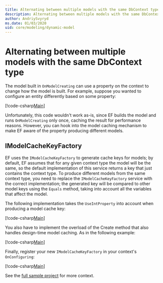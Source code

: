 ```yaml
---
title: Alternating between multiple models with the same DbContext type - EF Core
description: Alternating between multiple models with the same DbContext type using Entity Framework Core
author: AndriySvyryd
ms.date: 01/03/2020
uid: core/modeling/dynamic-model
---
```

# Alternating between multiple models with the same DbContext type

The model built in `OnModelCreating` can use a property on the context to change how the model is built. For example, suppose you wanted to configure an entity differently based on some property:

[!code-csharp[Main](../../../samples/core/Modeling/DynamicModel/DynamicContext.cs?name=OnModelCreating)]

Unfortunately, this code wouldn't work as-is, since EF builds the model and runs `OnModelCreating` only once, caching the result for performance reasons. However, you can hook into the model caching mechanism to make EF aware of the property producing different models.

## IModelCacheKeyFactory

EF uses the `IModelCacheKeyFactory` to generate cache keys for models; by default, EF assumes that for any given context type the model will be the same, so the default implementation of this service returns a key that just contains the context type. To produce different models from the same context type, you need to replace the `IModelCacheKeyFactory` service with the correct implementation; the generated key will be compared to other model keys using the `Equals` method, taking into account all the variables that affect the model.

The following implementation takes the `UseIntProperty` into account when producing a model cache key:

[!code-csharp[Main](../../../samples/core/Modeling/DynamicModel/DynamicModelCacheKeyFactory.cs?name=DynamicModel)]

You also have to implement the overload of the Create method that also handles design-time model caching. As in the following example:

[!code-csharp[Main](../../../samples/core/Modeling/DynamicModel/DynamicModelCacheKeyFactoryDesignTimeSupport.cs?name=DynamicModelDesignTimeSupport)]

Finally, register your new `IModelCacheKeyFactory` in your context's `OnConfiguring`:

[!code-csharp[Main](../../../samples/core/Modeling/DynamicModel/DynamicContext.cs?name=OnConfiguring)]

See the [full sample project](https://github.com/dotnet/EntityFramework.Docs/tree/main/samples/core/Modeling/DynamicModel) for more context.
